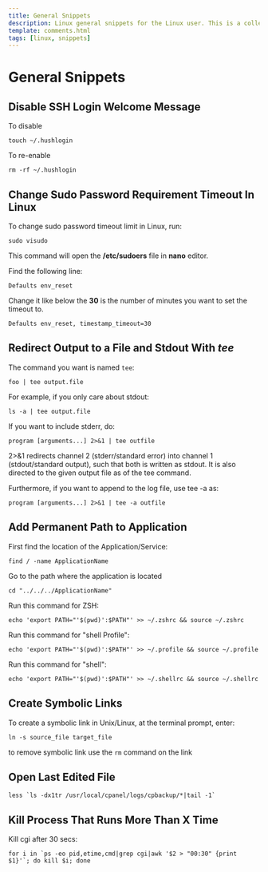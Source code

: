 ```yaml
---
title: General Snippets
description: Linux general snippets for the Linux user. This is a collection of tips and tricks for the Linux user.
template: comments.html
tags: [linux, snippets]
---
```


# General Snippets

## Disable SSH Login Welcome Message

To disable

```shell
touch ~/.hushlogin
```

To re-enable

```shell
rm -rf ~/.hushlogin
```

## Change Sudo Password Requirement Timeout In Linux

To change sudo password timeout limit in Linux, run:

```shell
sudo visudo
```

This command will open the **/etc/sudoers** file in **nano** editor.

Find the following line:

```shell
Defaults env_reset
```

Change it like below the **30** is the number of minutes you want to set the timeout to.

```shell
Defaults env_reset, timestamp_timeout=30
```

## Redirect Output to a File and Stdout With _tee_

The command you want is named `tee`:

```shell
foo | tee output.file
```

For example, if you only care about stdout:

```shell
ls -a | tee output.file
```

If you want to include stderr, do:

```shell
program [arguments...] 2>&1 | tee outfile
```

2>&1 redirects channel 2 (stderr/standard error) into channel 1 (stdout/standard output), such that both is written as stdout. It is also directed to the given output file as of the tee command.

Furthermore, if you want to append to the log file, use tee -a as:

```shell
program [arguments...] 2>&1 | tee -a outfile
```

## Add Permanent Path to Application

First find the location of the Application/Service:

```shell
find / -name ApplicationName
```

Go to the path where the application is located

```shell
cd "../../../ApplicationName"
```

Run this command for ZSH:

```shell
echo 'export PATH="'$(pwd)':$PATH"' >> ~/.zshrc && source ~/.zshrc
```

Run this command for "shell Profile":

```shell
echo 'export PATH="'$(pwd)':$PATH"' >> ~/.profile && source ~/.profile
```

Run this command for "shell":

```shell
echo 'export PATH="'$(pwd)':$PATH"' >> ~/.shellrc && source ~/.shellrc
```

## Create Symbolic Links

To create a symbolic link in Unix/Linux, at the terminal prompt, enter:

```shell
ln -s source_file target_file
```

to remove symbolic link use the `rm` command on the link

## Open Last Edited File

```shell
less `ls -dx1tr /usr/local/cpanel/logs/cpbackup/*|tail -1`
```

## Kill Process That Runs More Than X Time

Kill cgi after 30 secs:

```shell
for i in `ps -eo pid,etime,cmd|grep cgi|awk '$2 > "00:30" {print $1}'`; do kill $i; done
```
